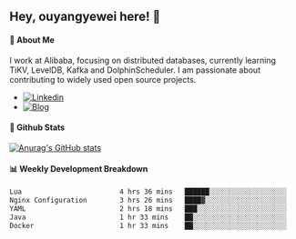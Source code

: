 ## Hey, ouyangyewei here! :wave:

#### :rocket: About Me
I work at Alibaba, focusing on distributed databases, currently learning TiKV, LevelDB, Kafka and DolphinScheduler. I am passionate about contributing to widely used open source projects.

- [![Linkedin](https://img.shields.io/badge/LinkedIn-ouyangyewei-blue)](https://www.linkedin.com/in/ouyangyewei/)
- [![Blog](https://img.shields.io/badge/Blog-yeweiouyang-orange)](https://blog.csdn.net/yeweiouyang)

#### :star2: Github Stats
[![Anurag's GitHub stats](https://github-readme-stats.vercel.app/api?username=ouyangyewei&show_icons=true&cache_seconds=3600&theme=tokyonight)](https://github.com/anuraghazra/github-readme-stats)

#### :bar_chart: Weekly Development Breakdown
<!--START_SECTION:waka-->

```txt
Lua                        4 hrs 36 mins   ██████░░░░░░░░░░░░░░░░░░░   24.41 %
Nginx Configuration        3 hrs 26 mins   ████▓░░░░░░░░░░░░░░░░░░░░   18.25 %
YAML                       2 hrs 18 mins   ███░░░░░░░░░░░░░░░░░░░░░░   12.28 %
Java                       1 hr 33 mins    ██░░░░░░░░░░░░░░░░░░░░░░░   08.28 %
Docker                     1 hr 33 mins    ██░░░░░░░░░░░░░░░░░░░░░░░   08.28 %
```

<!--END_SECTION:waka-->
